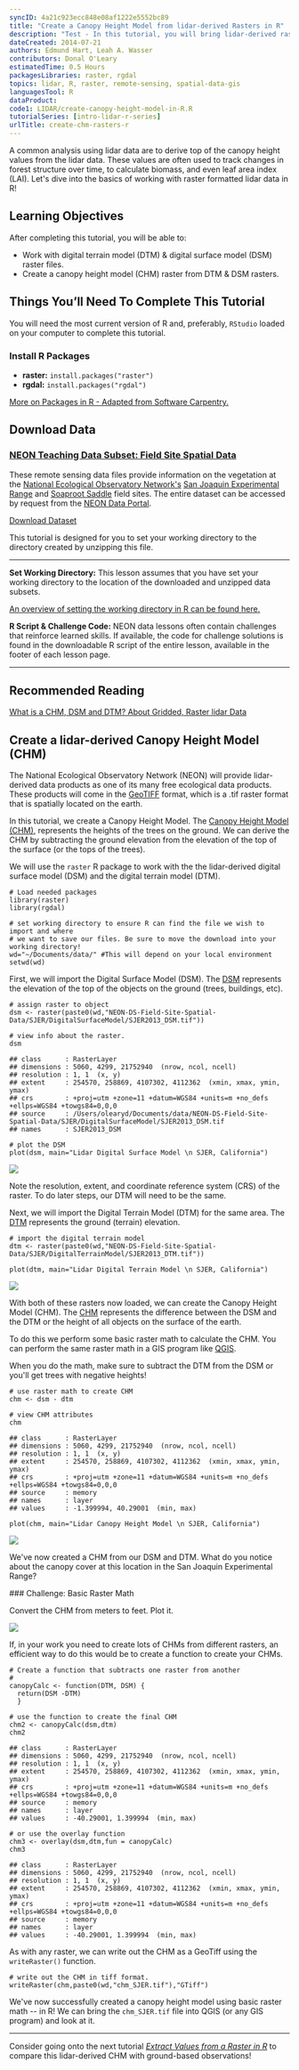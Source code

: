 ```yaml
---
syncID: 4a21c923ecc848e08af1222e5552bc89
title: "Create a Canopy Height Model from lidar-derived Rasters in R"
description: "Test - In this tutorial, you will bring lidar-derived raster data (DSM and DTM) into R to create a canopy height model (CHM)."
dateCreated: 2014-07-21
authors: Edmund Hart, Leah A. Wasser
contributors: Donal O'Leary
estimatedTime: 0.5 Hours
packagesLibraries: raster, rgdal
topics: lidar, R, raster, remote-sensing, spatial-data-gis
languagesTool: R
dataProduct:
code1: LIDAR/create-canopy-height-model-in-R.R
tutorialSeries: [intro-lidar-r-series]
urlTitle: create-chm-rasters-r
---
```



A common analysis using lidar data are to derive top of the canopy height values
from the lidar data. These values are often used to track changes in forest
structure over time, to calculate biomass, and even leaf area index (LAI). Let's
dive into the basics of working with raster formatted lidar data in R!

<div id="ds-objectives" markdown="1">

## Learning Objectives

After completing this tutorial, you will be able to:

* Work with digital terrain model (DTM) & digital surface model (DSM) raster files.
* Create a canopy height model (CHM) raster from DTM & DSM rasters.


## Things You’ll Need To Complete This Tutorial
You will need the most current version of R and, preferably, `RStudio` loaded
on your computer to complete this tutorial.

### Install R Packages

* **raster:** `install.packages("raster")`
* **rgdal:** `install.packages("rgdal")`

<a href="https://www.neonscience.org/packages-in-r" target="_blank">More on Packages in R - Adapted from Software Carpentry.</a>

## Download Data
<h3> <a href="https://ndownloader.figshare.com/files/7907590"> NEON Teaching Data Subset: Field Site Spatial Data</a></h3>

These remote sensing data files provide information on the vegetation at the
<a href="https://www.neonscience.org/" target="_blank"> National Ecological Observatory Network's</a>
<a href="https://www.neonscience.org/field-sites/field-sites-map/SJER" target="_blank"> San Joaquin Experimental Range</a>
and
<a href="https://www.neonscience.org/field-sites/field-sites-map/SOAP" target="_blank"> Soaproot Saddle</a>
field sites. The entire dataset can be accessed by request from the
<a href="http://data.neonscience.org" target="_blank"> NEON Data Portal</a>.

<a href="https://ndownloader.figshare.com/files/7907590" class="link--button link--arrow">
Download Dataset</a>




This tutorial is designed for you to set your working directory to the directory
created by unzipping this file.

****

**Set Working Directory:** This lesson assumes that you have set your working
directory to the location of the downloaded and unzipped data subsets.

<a href="https://www.neonscience.org/set-working-directory-r" target="_blank"> An overview
of setting the working directory in R can be found here.</a>

**R Script & Challenge Code:** NEON data lessons often contain challenges that reinforce
learned skills. If available, the code for challenge solutions is found in the
downloadable R script of the entire lesson, available in the footer of each lesson page.


***

## Recommended Reading
<a href="https://www.neonscience.org/chm-dsm-dtm-gridded-lidar-data" target="_blank">
What is a CHM, DSM and DTM? About Gridded, Raster lidar Data</a>

</div>

## Create a lidar-derived Canopy Height Model (CHM)

The National Ecological Observatory Network (NEON) will provide lidar-derived
data products as one of its many free ecological data products. These products
will come in the
<a href="http://trac.osgeo.org/geotiff/" target="_blank">GeoTIFF</a>
format, which is a .tif raster format that is spatially located on the earth.

In this tutorial, we create a Canopy Height Model. The
<a href="https://www.neonscience.org/chm-dsm-dtm-gridded-lidar-data" target="_blank">Canopy Height Model (CHM)</a>,
represents the heights of the trees on the ground. We can derive the CHM
by subtracting the ground elevation from the elevation of the top of the surface
(or the tops of the trees).

We will use the `raster` R package to work with the the lidar-derived digital
surface model (DSM) and the digital terrain model (DTM).


    # Load needed packages
    library(raster)
    library(rgdal)

    # set working directory to ensure R can find the file we wish to import and where
    # we want to save our files. Be sure to move the download into your working directory!
    wd="~/Documents/data/" #This will depend on your local environment
    setwd(wd)

First, we will import the Digital Surface Model (DSM). The
<a href="{{ base.url }}/chm-dsm-dtm-gridded-lidar-data" target="_blank">DSM</a>
represents the elevation of the top of the objects on the ground (trees,
buildings, etc).


    # assign raster to object
    dsm <- raster(paste0(wd,"NEON-DS-Field-Site-Spatial-Data/SJER/DigitalSurfaceModel/SJER2013_DSM.tif"))

    # view info about the raster.
    dsm

    ## class      : RasterLayer
    ## dimensions : 5060, 4299, 21752940  (nrow, ncol, ncell)
    ## resolution : 1, 1  (x, y)
    ## extent     : 254570, 258869, 4107302, 4112362  (xmin, xmax, ymin, ymax)
    ## crs        : +proj=utm +zone=11 +datum=WGS84 +units=m +no_defs +ellps=WGS84 +towgs84=0,0,0
    ## source     : /Users/olearyd/Documents/data/NEON-DS-Field-Site-Spatial-Data/SJER/DigitalSurfaceModel/SJER2013_DSM.tif
    ## names      : SJER2013_DSM

    # plot the DSM
    plot(dsm, main="Lidar Digital Surface Model \n SJER, California")

![ ](https://raw.githubusercontent.com/NEONScience/NEON-Data-Skills/dev-aten/tutorials/R/Lidar/intro-to-lidar/create-canopy-height-model-in-R/rfigs/import-dsm-1.png)

Note the resolution, extent, and coordinate reference system (CRS) of the raster.
To do later steps, our DTM will need to be the same.

Next, we will import the Digital Terrain Model (DTM) for the same area. The
<a href="{{ base.url }}/chm-dsm-dtm-gridded-lidar-data" target="_blank">DTM</a>
represents the ground (terrain) elevation.


    # import the digital terrain model
    dtm <- raster(paste0(wd,"NEON-DS-Field-Site-Spatial-Data/SJER/DigitalTerrainModel/SJER2013_DTM.tif"))

    plot(dtm, main="Lidar Digital Terrain Model \n SJER, California")

![ ](https://raw.githubusercontent.com/NEONScience/NEON-Data-Skills/dev-aten/tutorials/R/Lidar/intro-to-lidar/create-canopy-height-model-in-R/rfigs/plot-DTM-1.png)

With both of these rasters now loaded, we can create the Canopy Height Model
(CHM). The
<a href="{{ base.url }}/chm-dsm-dtm-gridded-lidar-data" target="_blank">CHM</a>
represents the difference between the DSM and the DTM or the height of all objects
on the surface of the earth.

To do this we perform some basic raster math to calculate the CHM. You can
perform the same raster math in a GIS program like
<a href="http://www.qgis.org/en/site/" target="_blank">QGIS</a>.

When you do the math, make sure to subtract the DTM from the DSM or you'll get
trees with negative heights!


    # use raster math to create CHM
    chm <- dsm - dtm

    # view CHM attributes
    chm

    ## class      : RasterLayer
    ## dimensions : 5060, 4299, 21752940  (nrow, ncol, ncell)
    ## resolution : 1, 1  (x, y)
    ## extent     : 254570, 258869, 4107302, 4112362  (xmin, xmax, ymin, ymax)
    ## crs        : +proj=utm +zone=11 +datum=WGS84 +units=m +no_defs +ellps=WGS84 +towgs84=0,0,0
    ## source     : memory
    ## names      : layer
    ## values     : -1.399994, 40.29001  (min, max)

    plot(chm, main="Lidar Canopy Height Model \n SJER, California")

![ ](https://raw.githubusercontent.com/NEONScience/NEON-Data-Skills/dev-aten/tutorials/R/Lidar/intro-to-lidar/create-canopy-height-model-in-R/rfigs/calculate-plot-CHM-1.png)

We've now created a CHM from our DSM and DTM. What do you notice about the
canopy cover at this location in the San Joaquin Experimental Range?

<div id="ds-challenge" markdown="1">
### Challenge: Basic Raster Math

Convert the CHM from meters to feet. Plot it.
</div>

![ ](https://raw.githubusercontent.com/NEONScience/NEON-Data-Skills/dev-aten/tutorials/R/Lidar/intro-to-lidar/create-canopy-height-model-in-R/rfigs/challenge-code-raster-math-1.png)

If, in your work you need to create lots of CHMs from different rasters, an
efficient way to do this would be to create a function to create your CHMs.


    # Create a function that subtracts one raster from another
    #
    canopyCalc <- function(DTM, DSM) {
      return(DSM -DTM)
      }

    # use the function to create the final CHM
    chm2 <- canopyCalc(dsm,dtm)
    chm2

    ## class      : RasterLayer
    ## dimensions : 5060, 4299, 21752940  (nrow, ncol, ncell)
    ## resolution : 1, 1  (x, y)
    ## extent     : 254570, 258869, 4107302, 4112362  (xmin, xmax, ymin, ymax)
    ## crs        : +proj=utm +zone=11 +datum=WGS84 +units=m +no_defs +ellps=WGS84 +towgs84=0,0,0
    ## source     : memory
    ## names      : layer
    ## values     : -40.29001, 1.399994  (min, max)

    # or use the overlay function
    chm3 <- overlay(dsm,dtm,fun = canopyCalc)
    chm3

    ## class      : RasterLayer
    ## dimensions : 5060, 4299, 21752940  (nrow, ncol, ncell)
    ## resolution : 1, 1  (x, y)
    ## extent     : 254570, 258869, 4107302, 4112362  (xmin, xmax, ymin, ymax)
    ## crs        : +proj=utm +zone=11 +datum=WGS84 +units=m +no_defs +ellps=WGS84 +towgs84=0,0,0
    ## source     : memory
    ## names      : layer
    ## values     : -40.29001, 1.399994  (min, max)

As with any raster, we can write out the CHM as a GeoTiff using the
`writeRaster()` function.


    # write out the CHM in tiff format.
    writeRaster(chm,paste0(wd,"chm_SJER.tif"),"GTiff")

We've now successfully created a canopy height model using basic raster math -- in
R! We can bring the `chm_SJER.tif` file into QGIS (or any GIS program) and look
at it.

***

Consider going onto the next tutorial
<a href="https://www.neonscience.org/extract-raster-values-R/" target="_blank">*Extract Values from a Raster in R*</a>
to compare this lidar-derived CHM with ground-based observations!


